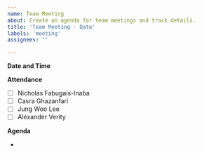 ```yaml
---
name: Team Meeting
about: Create an agenda for team meetings and track details.
title: 'Team Meeting - Date'
labels: 'meeting'
assignees: ''

---
```


**Date and Time**

**Attendance**

- [ ] Nicholas Fabugais-Inaba
- [ ] Casra Ghazanfari
- [ ] Jung Woo Lee
- [ ] Alexander Verity

**Agenda**

- 
